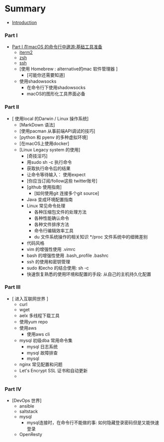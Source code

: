 # Summary

* [Introduction](README.md)

### Part I
* [Part I 在macOS 的命令行中遨游:基础工具准备](chapter-1/README.md)
  * [iterm2](chapter-1/1.1.iterm2.md)
  * [zsh](chapter-1/1.2.zsh.md)
  * [ssh](chapter-1/1.3.ssh.md)
  * [使用 Homebrew : alternative的mac 软件管理器 ]
    * [可能你还需要知道]
  * 使用shadowsocks 
    *  在命令行下使用shadowsocks
    *  macOS的图形化工具界面必备
### Part II 
* [ 使用local 的Darwin / Linux 操作系统]
  * [MarkDown 语法]
  * [使用pacman 从事前端API调试的技巧]
  * [python 和 pyenv 的多种虚拟环境]
  * [在macOS上使用docker]
  * [Linux Legacy system 的使用]
    * [奇技淫巧]
    *   用sudo  sh -c 执行命令
    *   获取执行命令后的结果
    *   让命令等待输入： 使用expect
    * [你应当订阅/follow这些 twitter账号]
    * [github 使用指南]
      * [如何使用git 连接多个git source]
    * Java 变成环境配置指南
    * Linux 常见命令处理
    	* 各种压缩包文件的处理方法
    	* 各种性能确认命令
    	* 各种文件排序方法
    	* 命令行编辑效率工具
    	* du 文件系统操作的相关知识
    	*/proc 文件系统中的细微差别
    * 代码风格
    * vim 的增强性使用 .vimrc
    * bash 的增强性使用 .bash_profile  .bashrc
    * ssh 的使用和密钥管理
    * sudo 和echo 的结合使用: sh -c
    * 快速恢复熟悉的使用环境和配置的手段: 从自己的主机持久化配置

### Part III
* [ 进入互联网世界 ]
    * curl
    * wget
    * aelx 多线程下载工具
    * 使用yum repo
    * 使用aws 
       *  使用aws cli
    * mysql 初级dba 常用命令集
      *  mysql 日志系统
      *  mysql 故障排查
      *  mysql
    * nginx 常见配置和问题
    * Let's Encrypt SSL 证书和自动更新
    *

### Part IV 
* [DevOps 世界]
  * ansible
  * saltstack
  * mysql
    * mysql连接时，在命令行不能做的事: 如何隐藏登录密码但是又能快速登录
  * OpenResty


